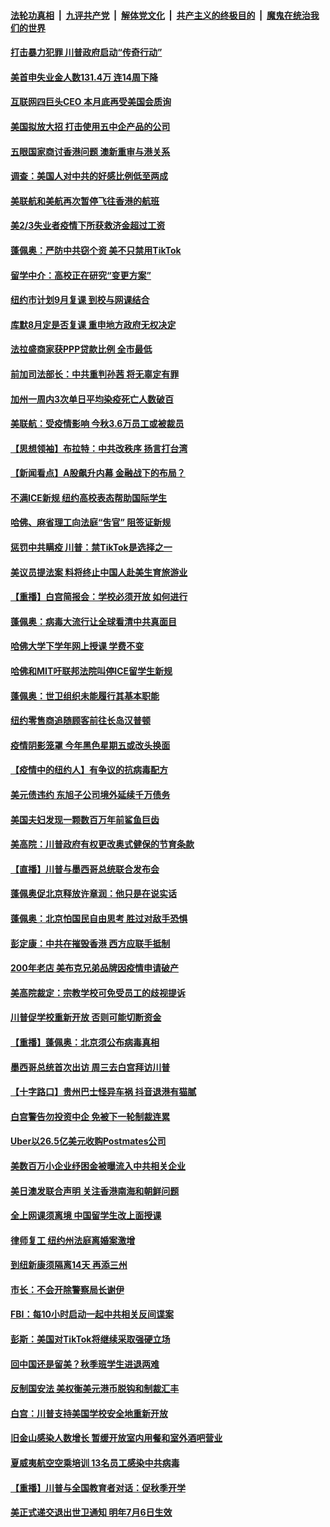 

####  [法轮功真相](../../../../basic/blob/master/README.md?t=07100102) &nbsp;|&nbsp; [九评共产党](../../../../9ping.md/blob/master/README.md?t=07100102) &nbsp;|&nbsp; [解体党文化](../../../../jtdwh.md/blob/master/README.md?t=07100102)  &nbsp;|&nbsp; [共产主义的终极目的](../../../../gczydzjmd.md/blob/master/README.md?t=07100102) &nbsp;|&nbsp; [魔鬼在统治我们的世界](../../../../mgztzwmdsj.md/blob/master/README.md?t=07100102) 

#### [打击暴力犯罪 川普政府启动“传奇行动”](../pages/nsc412/n12244422.md?t=07100102) 

#### [美首申失业金人数131.4万 连14周下降](../pages/nsc412/n12244463.md?t=07100102) 

#### [互联网四巨头CEO 本月底再受美国会质询](../pages/nsc412/n12244283.md?t=07100102) 

#### [美国拟放大招 打击使用五中企产品的公司](../pages/nsc412/n12244402.md?t=07100102) 

#### [五眼国家商讨香港问题 澳新重审与港关系](../pages/nsc412/n12244260.md?t=07100102) 

#### [调查：美国人对中共的好感比例低至两成](../pages/nsc412/n12243015.md?t=07100102) 

#### [美联航和美航再次暂停飞往香港的航班](../pages/nsc412/n12243607.md?t=07100102) 

#### [美2/3失业者疫情下所获救济金超过工资](../pages/nsc412/n12242764.md?t=07100102) 

#### [蓬佩奥：严防中共窃个资 美不只禁用TikTok](../pages/nsc412/n12243086.md?t=07100102) 

#### [留学中介：高校正在研究“变更方案”](../pages/nsc412/n12243018.md?t=07100102) 

#### [纽约市计划9月复课 到校与网课结合](../pages/nsc412/n12243026.md?t=07100102) 

#### [库默8月定是否复课  重申地方政府无权决定](../pages/nsc412/n12243023.md?t=07100102) 

#### [法拉盛商家获PPP贷款比例  全市最低](../pages/nsc412/n12243005.md?t=07100102) 

#### [前加司法部长：中共重判孙茜 将无辜定有罪](../pages/nsc412/n12242297.md?t=07100102) 

#### [加州一周内3次单日平均染疫死亡人数破百](../pages/nsc412/n12242860.md?t=07100102) 

#### [美联航：受疫情影响  今秋3.6万员工或被裁员](../pages/nsc412/n12242838.md?t=07100102) 

#### [【思想领袖】布拉特：中共改秩序 扬言打台湾](../pages/nsc412/n12028379.md?t=07100102) 

#### [【新闻看点】A股飙升内幕 金融战下的布局？](../pages/nsc412/n12242681.md?t=07100102) 

#### [不满ICE新规 纽约高校表态帮助国际学生](../pages/nsc412/n12242549.md?t=07100102) 

#### [哈佛、麻省理工向法庭“吿官” 阻签证新规](../pages/nsc412/n12242424.md?t=07100102) 

#### [惩罚中共瞒疫 川普：禁TikTok是选择之一](../pages/nsc412/n12242099.md?t=07100102) 

#### [美议员提法案 料将终止中国人赴美生育旅游业](../pages/nsc412/n12242470.md?t=07100102) 

#### [【重播】白宫简报会：学校必须开放 如何进行](../pages/nsc412/n12241977.md?t=07100102) 

#### [蓬佩奥：病毒大流行让全球看清中共真面目](../pages/nsc412/n12242486.md?t=07100102) 

#### [哈佛大学下学年网上授课 学费不变](../pages/nsc412/n12242267.md?t=07100102) 

#### [哈佛和MIT吁联邦法院叫停ICE留学生新规](../pages/nsc412/n12242336.md?t=07100102) 

#### [蓬佩奥：世卫组织未能履行其基本职能](../pages/nsc412/n12242263.md?t=07100102) 

#### [纽约零售商追随顾客前往长岛汉普顿](../pages/nsc412/n12242318.md?t=07100102) 

#### [疫情阴影笼罩 今年黑色星期五或改头换面](../pages/nsc412/n12242030.md?t=07100102) 

#### [【疫情中的纽约人】有争议的抗病毒配方](../pages/nsc412/n12240453.md?t=07100102) 

#### [美元债违约 东旭子公司境外延续千万债务](../pages/nsc412/n12239315.md?t=07100102) 

#### [美国夫妇发现一颗数百万年前鲨鱼巨齿](../pages/nsc412/n12240202.md?t=07100102) 

#### [美高院：川普政府有权更改奥式健保的节育条款](../pages/nsc412/n12242171.md?t=07100102) 

#### [【直播】川普与墨西哥总统联合发布会](../pages/nsc412/n12242008.md?t=07100102) 

#### [蓬佩奥促北京释放许章润：他只是在说实话](../pages/nsc412/n12242062.md?t=07100102) 

#### [蓬佩奥：北京怕国民自由思考 胜过对敌手恐惧](../pages/nsc412/n12241980.md?t=07100102) 

#### [彭定康：中共在摧毁香港 西方应联手抵制](../pages/nsc412/n12241830.md?t=07100102) 

#### [200年老店 美布克兄弟品牌因疫情申请破产](../pages/nsc412/n12241765.md?t=07100102) 

#### [美高院裁定：宗教学校可免受员工的歧视提诉](../pages/nsc412/n12241794.md?t=07100102) 

#### [川普促学校重新开放 否则可能切断资金](../pages/nsc412/n12241776.md?t=07100102) 

#### [【重播】蓬佩奥：北京须公布病毒真相](../pages/nsc412/n12239794.md?t=07100102) 

#### [墨西哥总统首次出访 周三去白宫拜访川普](../pages/nsc412/n12241397.md?t=07100102) 

#### [【十字路口】贵州巴士怪异车祸 抖音退港有猫腻](../pages/nsc412/n12240298.md?t=07100102) 

#### [白宫警告勿投资中企 免被下一轮制裁连累](../pages/nsc412/n12241334.md?t=07100102) 

#### [Uber以26.5亿美元收购Postmates公司](../pages/nsc412/n12240422.md?t=07100102) 

#### [美数百万小企业纾困金被曝流入中共相关企业](../pages/nsc412/n12241008.md?t=07100102) 

#### [美日澳发联合声明 关注香港南海和朝鲜问题](../pages/nsc412/n12240998.md?t=07100102) 

#### [全上网课须离境  中国留学生改上面授课](../pages/nsc412/n12240399.md?t=07100102) 

#### [律师复工 纽约州法庭离婚案激增](../pages/nsc412/n12240401.md?t=07100102) 

#### [到纽新康须隔离14天 再添三州](../pages/nsc412/n12240409.md?t=07100102) 

#### [市长：不会开除警察局长谢伊](../pages/nsc412/n12240396.md?t=07100102) 

#### [FBI：每10小时启动一起中共相关反间谍案](../pages/nsc412/n12239799.md?t=07100102) 

#### [彭斯：美国对TikTok将继续采取强硬立场](../pages/nsc412/n12240299.md?t=07100102) 

#### [回中国还是留美？秋季班学生进退两难](../pages/nsc412/n12240236.md?t=07100102) 

#### [反制国安法 美权衡美元港币脱钩和制裁汇丰](../pages/nsc412/n12240249.md?t=07100102) 

#### [白宫：川普支持美国学校安全地重新开放](../pages/nsc412/n12240060.md?t=07100102) 

#### [旧金山感染人数增长 暂缓开放室内用餐和室外酒吧营业](../pages/nsc412/n12240073.md?t=07100102) 

#### [夏威夷航空空乘培训   13名员工感染中共病毒](../pages/nsc412/n12240054.md?t=07100102) 

#### [【重播】川普与全国教育者对话：促秋季开学](../pages/nsc412/n12239239.md?t=07100102) 

#### [美正式递交退出世卫通知 明年7月6日生效](../pages/nsc412/n12239902.md?t=07100102) 

